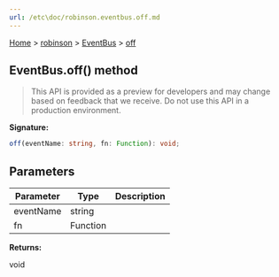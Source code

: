 ```yaml
---
url: /etc\doc/robinson.eventbus.off.md
---
```

[Home](./index.md) > [robinson](./robinson.md) > [EventBus](./robinson.eventbus.md) > [off](./robinson.eventbus.off.md)

## EventBus.off() method

> This API is provided as a preview for developers and may change based on feedback that we receive. Do not use this API in a production environment.

**Signature:**

```typescript
off(eventName: string, fn: Function): void;
```

## Parameters

|  Parameter | Type | Description |
|  --- | --- | --- |
|  eventName | string |  |
|  fn | Function |  |

**Returns:**

void
